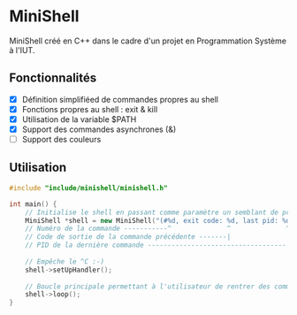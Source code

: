 # MiniShell

MiniShell créé en C++ dans le cadre d'un projet en Programmation Système à l'IUT.

## Fonctionnalités
- [x] Définition simplifiéed de commandes propres au shell
- [x] Fonctions propres au shell : exit & kill
- [x] Utilisation de la variable $PATH
- [x] Support des commandes asynchrones (&)
- [ ] Support des couleurs

## Utilisation
```c++
#include "include/minishell/minishell.h"

int main() {
    // Initialise le shell en passant comme paramètre un semblant de prompt shell
    MiniShell *shell = new MiniShell("(#%d, exit code: %d, last pid: %d) > ");
    // Numéro de la commande -----------^              ^              ^
    // Code de sortie de la commande précédente -------|              |
    // PID de la dernière commande -----------------------------------|
    
    // Empêche le ^C :-)
    shell->setUpHandler();
    
    // Boucle principale permettant à l'utilisateur de rentrer des commandes
    shell->loop();
}
```
